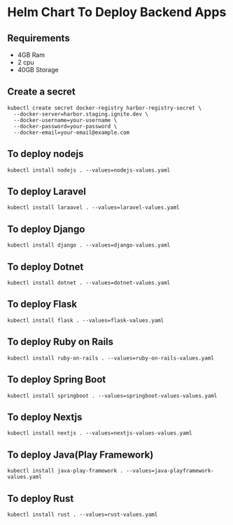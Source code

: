 # Helm Chart To Deploy Backend Apps

## Requirements

- 4GB Ram
- 2 cpu
- 40GB Storage

## Create a secret 
```
kubectl create secret docker-registry harbor-registry-secret \
  --docker-server=harbor.staging.ignite.dev \
  --docker-username=your-username \
  --docker-password=your-password \
  --docker-email=your-email@example.com

```
## To deploy nodejs
```
kubectl install nodejs . --values=nodejs-values.yaml
```

## To deploy Laravel
```
kubectl install laraavel . --values=laravel-values.yaml
```

## To deploy Django
```
kubectl install django . --values=django-values.yaml
```

## To deploy Dotnet
```
kubectl install dotnet . --values=dotnet-values.yaml
```


## To deploy Flask
```
kubectl install flask . --values=flask-values.yaml
```

## To deploy Ruby on Rails
```
kubectl install ruby-on-rails . --values=ruby-on-rails-values.yaml
```

## To deploy Spring Boot
```
kubectl install springboot . --values=springboot-values-values.yaml
```

## To deploy Nextjs
```
kubectl install nextjs . --values=nextjs-values-values.yaml
```

## To deploy Java(Play Framework)
```
kubectl install java-play-framework . --values=java-playframework-values.yaml
```

## To deploy Rust
```
kubectl install rust . --values=rust-values.yaml
```